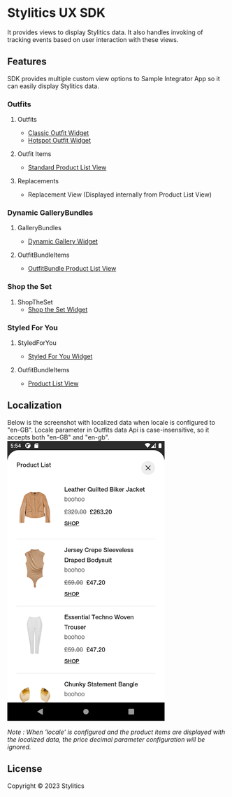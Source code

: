 # Stylitics UX SDK

It provides views to display Stylitics data. It also handles invoking of tracking events based on user interaction with these views.

## Features

SDK provides multiple custom view options to Sample Integrator App so it can easily display Stylitics data.

### Outfits

1. Outfits
   * [Classic Outfit Widget](CLASSIC_WIDGET_README.md)
   * [Hotspot Outfit Widget](HOTSPOT_WIDGET_README.md)

2. Outfit Items
   * [Standard Product List View](STANDARD_PRODUCTLIST_README.md)

3. Replacements
   * Replacement View (Displayed internally from Product List View)


### Dynamic GalleryBundles

1. GalleryBundles
   * [Dynamic Gallery Widget](DYNAMIC_GALLERY_WIDGET_README.md)

2. OutfitBundleItems
   * [OutfitBundle Product List View](OUTFIT_BUNDLE_PRODUCTLIST_README.md)


### Shop the Set

1. ShopTheSet
   * [Shop the Set Widget](SHOP_THE_SET_WIDGET_README.md)

### Styled For You

1. StyledForYou
   * [Styled For You Widget](STYLED_FOR_YOU_WIDGET_README.md)

2. OutfitBundleItems
   * [Product List View](DYNAMIC_GALLERY_PRODUCTLIST_README.md)
   

## Localization

Below is the screenshot with localized data when locale is configured to "en-GB". Locale parameter in Outfits data Api is case-insensitive, so it accepts both "en-GB" and "en-gb".
</br>![Image1](Screenshots/product_list_with_localized_data.png)

*Note : When 'locale' is configured and the product items are displayed with the localized data, the price decimal parameter configuration will be ignored.*


## License

Copyright © 2023 Stylitics
